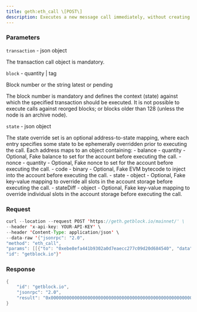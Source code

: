 ```yaml
---
title: geth:eth_call \[POST\]
description: Executes a new message call immediately, without creating a transactionon the block chain. The eth_call method can be used to query internalcontract state, to execute validations coded into a contract or even totest what the effect of a transaction would be without running it live.
---
```


### Parameters


`transaction` - json object

The transaction call object is mandatory.

`block` - quantity \| tag

Block number or the string latest or pending

The block number is mandatory and defines the context (state) against
which the specified transaction should be executed. It is not possible
to execute calls against reorged blocks; or blocks older than 128
(unless the node is an archive node).

`state` - json object

The state override set is an optional address-to-state mapping, where
each entry specifies some state to be ephemerally overridden prior to
executing the call. Each address maps to an object containing: -
balance - quantity - Optional, Fake balance to set for the account
before executing the call. - nonce - quantity - Optional, Fake nonce to
set for the account before executing the call. - code - binary -
Optional, Fake EVM bytecode to inject into the account before executing
the call. - state - object - Optional, Fake key-value mapping to
override all slots in the account storage before executing the call. -
stateDiff - object - Optional, Fake key-value mapping to override
individual slots in the account storage before executing the call.

### Request

``` java
curl --location --request POST 'https://geth.getblock.io/mainnet/' \
--header 'x-api-key: YOUR-API-KEY' \
--header 'Content-Type: application/json' \
--data-raw '{"jsonrpc": "2.0",
"method": "eth_call",
"params": [[{"to": "0xebe8efa441b9302a0d7eaecc277c09d20d684540", "data": "0x0be5b6ba"}], "latest", [{"0xebe8efa441b9302a0d7eaecc277c09d20d684540": {"code": "0x6080604052348015600f57600080fd5b506004361060285760003560e01c80630be5b6ba14602d575b600080fd5b60336045565b60408051918252519081900360200190f35b6007549056fea265627a7a723058206f26bd0433456354d8d1228d8fe524678a8aeeb0594851395bdbd35efc2a65f164736f6c634300050a0032"}}]],
"id": "getblock.io"}'
```

###  Response

``` java
{
    "id": "getblock.io",
    "jsonrpc": "2.0",
    "result": "0x0000000000000000000000000000000000000000000000000000000000000002"
}
```

